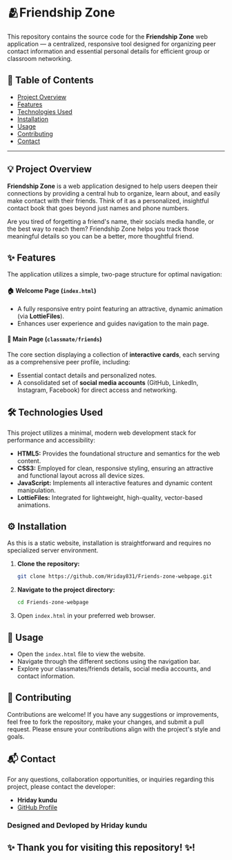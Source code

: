 # 🫂Friendship Zone

This repository contains the source code for the **Friendship Zone** web application — a centralized, responsive tool designed for organizing peer contact information and essential personal details for efficient group or classroom networking.


## 📘 Table of Contents
- [Project Overview](#project-overview-)
- [Features](#features-)
- [Technologies Used](#technologies-used)
- [Installation](#installation)
- [Usage](#usage)
- [Contributing](#contributing)
- [Contact](#contact)

---

## 💡 Project Overview

**Friendship Zone** is a web application designed to help users deepen their connections by providing a central hub to organize, learn about, and easily make contact with their friends. Think of it as a personalized, insightful contact book that goes beyond just names and phone numbers.

Are you tired of forgetting a friend's name, their socials media handle, or the best way to reach them? Friendship Zone helps you track those meaningful details so you can be a better, more thoughtful friend.

## ✨ Features

The application utilizes a simple, two-page structure for optimal navigation:

  #### 🏠 Welcome Page (`index.html`)
  - A fully responsive entry point featuring an attractive, dynamic animation (via **LottieFiles**).  
  - Enhances user experience and guides navigation to the main page.
  
  #### 👥 Main Page (`classmate/friends`)
  The core section displaying a collection of **interactive cards**, each serving as a comprehensive peer profile, including:
  - Essential contact details and personalized notes.  
  - A consolidated set of **social media accounts** (GitHub, LinkedIn, Instagram, Facebook) for direct access and networking.



## 🛠️ Technologies Used

This project utilizes a minimal, modern web development stack for performance and accessibility:

- **HTML5:** Provides the foundational structure and semantics for the web content.  
- **CSS3:** Employed for clean, responsive styling, ensuring an attractive and functional layout across all device sizes.  
- **JavaScript:** Implements all interactive features and dynamic content manipulation.  
- **LottieFiles:** Integrated for lightweight, high-quality, vector-based animations.


## ⚙️ Installation

As this is a static website, installation is straightforward and requires no specialized server environment.

1. **Clone the repository:**
    ```bash
    git clone https://github.com/Hriday831/Friends-zone-webpage.git
    ```
2. **Navigate to the project directory:**
    ```bash
    cd Friends-zone-webpage
    ```
3. Open `index.html` in your preferred web browser.

## 🚀 Usage

- Open the `index.html` file to view the website.
- Navigate through the different sections using the navigation bar.
- Explore your classmates/friends details, social media accounts, and contact information.

## 🤝 Contributing

Contributions are welcome! If you have any suggestions or improvements, feel free to fork the repository, make your changes, and submit a pull request. Please ensure your contributions align with the project's style and goals.

## 📬 Contact

For any questions, collaboration opportunities, or inquiries regarding this project, please contact the developer:
- **Hriday kundu**
- [GitHub Profile](https://github.com/Hriday831)


### Designed and Devloped by Hriday kundu
## ✨ Thank you for visiting this repository! ✨!
